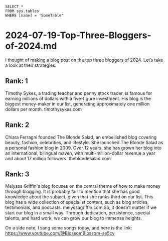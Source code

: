  ```tsql
 SELECT *
 FROM sys.tables
 WHERE [name] = 'SomeTable'
 ```
# 2024-07-19-Top-Three-Bloggers-of-2024.md

I thought of making a blog post on the top three bloggers of 2024. Let’s take a look at their strategies.
## Rank: 1
Timothy Sykes, a trading teacher and penny stock trader, is famous for earning millions of dollars with a five-figure investment.
His blog is the biggest money-maker in our list, generating approximately one million dollars per month.
timothysykes.com

## Rank: 2
Chiara Ferragni founded The Blonde Salad, an embellished blog covering beauty, fashion, celebrities, and lifestyle.
She launched The Blonde Salad as a personal fashion blog in 2009. Over 12 years, she has grown her blog into an international, bilingual maven, with multi-million-dollar revenue a year and about 17 million followers.
theblondesalad.com

## Rank: 3
Melyssa Griffin's blog focuses on the central theme of how to make money through blogging. It is probably fair to mention that she has good knowledge about the subject, given that she ranks third on our list.
This blog has a wide collection of specialist content, such as blog articles, testimonials, and podcasts.
melyssagriffin.com
So, it doesn’t matter if we start our blog in a small way. Through dedication, persistence, special talents, and hard work, we can grow our blog to immense heights.

On a side note, I sang some songs today, and here is the link: https://www.youtube.com/@BlossomBlossom-se5cv
